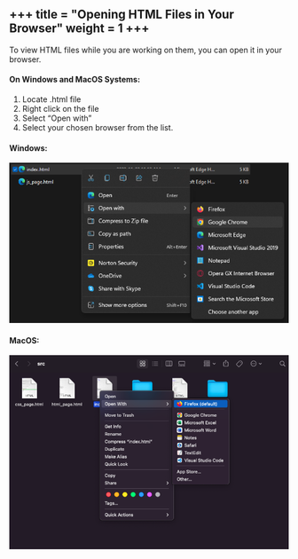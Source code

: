 +++
title = "Opening HTML Files in Your Browser"
weight = 1
+++
---

To view HTML files while you are working on them, you can open it in your browser.
#### On Windows and MacOS Systems:
1. Locate .html file
2. Right click on the file
3. Select “Open with”
4. Select your chosen browser from the list.

#### Windows:
![](/img/FileExplorerScreenshot.png)

#### MacOS:
![](/img/openfilemac.png)